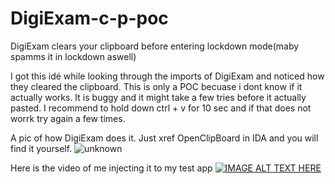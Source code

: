 # DigiExam-c-p-poc
DigiExam clears your clipboard before entering lockdown mode(maby spamms it in lockdown aswell)

I got this idé while looking through the imports of DigiExam and noticed how they cleared the clipboard.
This is only a POC becuase i dont know if it actually works.  It is buggy and it might take a few tries before it actually pasted.
I recommend to hold down ctrl + v for 10 sec and if that does not worrk try again a few times.

A pic of how DigiExam does it. Just xref OpenClipBoard in IDA and you will find it yourself.
![unknown](https://user-images.githubusercontent.com/66334947/193166957-b09349d2-07d5-4599-8d83-3ddc26e02a06.png)

Here is the video of me injecting it to my test app
[![IMAGE ALT TEXT HERE](https://cdn.discordapp.com/attachments/892418440298631238/1025209772317880470/unknown.png)](https://www.youtube.com/watch?v=ai4tsr4Rd3Y)
